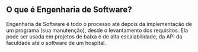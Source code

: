 ## O que é Engenharia de Software?

Engenharia de Software é todo o processo até depois da implementação de um programa (sua manutenção), desde o levantamento dos requisitos. Ela pode ser usada em projetos de baixa e de alta escalabilidade, da API da faculdade até o software de um hospital.
